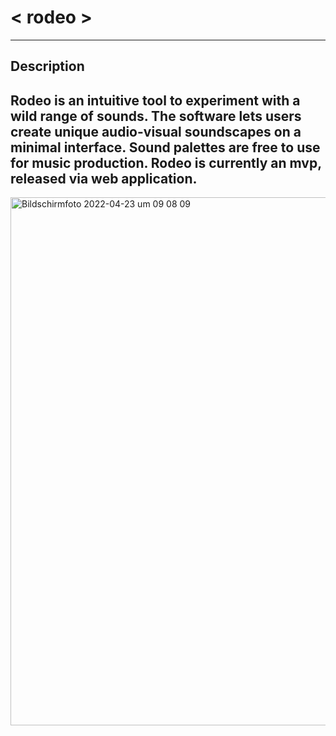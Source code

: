 # < rodeo >
---
## Description
Rodeo is an intuitive tool to experiment with a wild range of sounds. The software lets users create unique audio-visual soundscapes on a minimal interface. Sound palettes are free to use for music production. Rodeo is currently an mvp, released via web application.
---
<img width="845" alt="Bildschirmfoto 2022-04-23 um 09 08 09" src="https://user-images.githubusercontent.com/98758113/164884294-38df08e8-8e2f-4cd7-890b-a9e1ed9abaa1.png">
